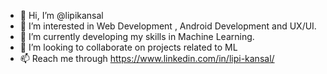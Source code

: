 - 👋 Hi, I’m @lipikansal
- 👀 I’m interested in Web Development , Android Development and UX/UI.
- 🌱 I’m currently developing my skills in Machine Learning.
- 💞️ I’m looking to collaborate on projects related to ML
- 📫 Reach me through https://www.linkedin.com/in/lipi-kansal/

